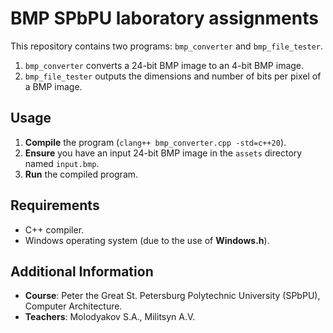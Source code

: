 # BMP SPbPU laboratory assignments

This repository contains two programs: `bmp_converter` and `bmp_file_tester`.

1. `bmp_converter` converts a 24-bit BMP image to an 4-bit BMP image.
2. `bmp_file_tester` outputs the dimensions and number of bits per pixel of a BMP image.

## Usage

1. **Compile** the program (`clang++ bmp_converter.cpp -std=c++20`).
2. **Ensure** you have an input 24-bit BMP image in the `assets` directory named `input.bmp`.
3. **Run** the compiled program.

## Requirements

- C++ compiler.
- Windows operating system (due to the use of **Windows.h**).

## Additional Information

- **Course**: Peter the Great St. Petersburg Polytechnic University (SPbPU), Computer Architecture.
- **Teachers**: Molodyakov S.A., Militsyn A.V.

